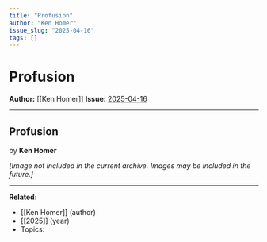 ```yaml
---
title: "Profusion"
author: "Ken Homer"
issue_slug: "2025-04-16"
tags: []
---
```


# Profusion

**Author:** [[Ken Homer]]
**Issue:** [2025-04-16](https://plex.collectivesensecommons.org/2025-04-16/)

---

## Profusion
by **Ken Homer**

*[Image not included in the current archive. Images may be included in the future.]*

---

**Related:**
- [[Ken Homer]] (author)
- [[2025]] (year)
- Topics: 

